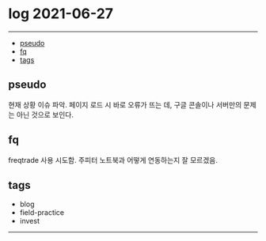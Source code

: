 # log 2021-06-27

--------------------------

- [pseudo](#pseudo)
- [fq](#fq)
- [tags](#tags)


## pseudo

현재 상황 이슈 파악. 페이지 로드 시 바로 오류가 뜨는 데, 구글 콘솔이나 서버만의 문제는 아닌 것으로 보인다.

## fq

freqtrade 사용 시도함. 주피터 노트북과 어떻게 연동하는지 잘 모르겠음.

## tags
- blog
- field-practice
- invest

--------------------------

